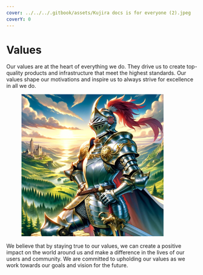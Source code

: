 ```yaml
---
cover: ../../../.gitbook/assets/Kujira docs is for everyone (2).jpeg
coverY: 0
---
```


# Values

Our values are at the heart of everything we do. They drive us to create top-quality products and infrastructure that meet the highest standards. Our values shape our motivations and inspire us to always strive for excellence in all we do.&#x20;

<figure><img src="../../../.gitbook/assets/knight values kujira.png" alt="" width="375"><figcaption></figcaption></figure>

We believe that by staying true to our values, we can create a positive impact on the world around us and make a difference in the lives of our users and community. We are committed to upholding our values as we work towards our goals and vision for the future.
